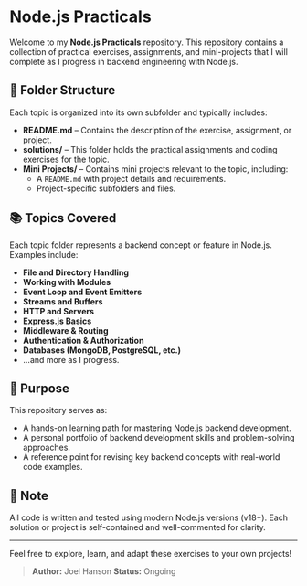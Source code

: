 # Node.js Practicals

Welcome to my **Node.js Practicals** repository. This repository contains a collection of practical exercises, assignments, and mini-projects that I will complete as I progress in backend engineering with Node.js.

## 📁 Folder Structure

Each topic is organized into its own subfolder and typically includes:

- **README.md** – Contains the description of the exercise, assignment, or project.
- **solutions/** – This folder holds the practical assignments and coding exercises for the topic.
- **Mini Projects/** – Contains mini projects relevant to the topic, including:
  - A `README.md` with project details and requirements.
  - Project-specific subfolders and files.

## 📚 Topics Covered

Each topic folder represents a backend concept or feature in Node.js. Examples include:

- **File and Directory Handling**
- **Working with Modules**
- **Event Loop and Event Emitters**
- **Streams and Buffers**
- **HTTP and Servers**
- **Express.js Basics**
- **Middleware & Routing**
- **Authentication & Authorization**
- **Databases (MongoDB, PostgreSQL, etc.)**
- ...and more as I progress.

## 🚀 Purpose

This repository serves as:

- A hands-on learning path for mastering Node.js backend development.
- A personal portfolio of backend development skills and problem-solving approaches.
- A reference point for revising key backend concepts with real-world code examples.

## 📌 Note

All code is written and tested using modern Node.js versions (v18+). Each solution or project is self-contained and well-commented for clarity.

---

Feel free to explore, learn, and adapt these exercises to your own projects!

> **Author:** Joel Hanson
> **Status:** Ongoing
